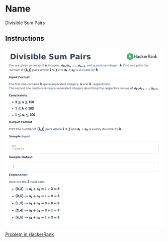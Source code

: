 # Name

Divisible Sum Pairs

## Instructions

![problem](./Screenshot%202020-10-12%20125701.png)

[Problem in HackerRank](https://www.hackerrank.com/challenges/divisible-sum-pairs/problem)
